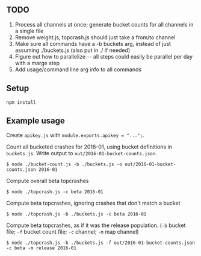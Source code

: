 
## TODO

1. Process all channels at once; generate bucket counts for all channels in a single file
2. Remove weight.js, topcrash.js should just take a from/to channel
3. Make sure all commands have a -b buckets arg, instead of just assuming ./buckets.js (also put in ./ if needed)
4. Figure out how to parallelize -- all steps could easily be parallel per day with a marge step
5. Add usage/command line arg info to all commands

## Setup
```npm install```

## Example usage

Create `apikey.js` with `module.exports.apikey = "...";`.

Count all bucketed crashes for 2016-01, using bucket definitions in `buckets.js`.  Write output to `out/2016-01-bucket-counts.json`.
```
$ node ./bucket-count.js -b ./buckets.js -o out/2016-01-bucket-counts.json 2016-01
```

Compute overall beta topcrashes
```
$ node ./topcrash.js -c beta 2016-01
```
    
Compute beta topcrashes, ignoring crashes that don't match a bucket
```
$ node ./topcrash.js -b ./buckets.js -c beta 2016-01
```

Compute beta topcrashes, as if it was the release population.  (`-b` bucket file; `-f` bucket count file; `-c` channel; `-m` map channel)
```
$ node ./topcrash.js -b ./buckets.js -f out/2016-01-bucket-counts.json -c beta -m release 2016-01
```
